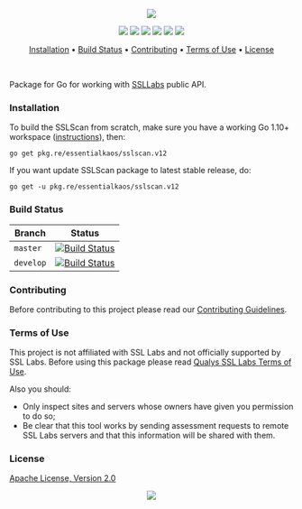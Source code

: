 <p align="center"><a href="#readme"><img src="https://gh.kaos.st/sslscan.svg"/></a></p>

<p align="center">
  <a href="https://godoc.org/pkg.re/essentialkaos/sslscan.v12"><img src="https://godoc.org/github.com/essentialkaos/sslscan?status.svg"></a>
  <a href="https://goreportcard.com/report/github.com/essentialkaos/sslscan"><img src="https://goreportcard.com/badge/github.com/essentialkaos/sslscan"></a>
  <a href="https://codebeat.co/projects/github-com-essentialkaos-sslscan"><img src="https://codebeat.co/badges/59a17b0e-b974-425e-a442-b9bcc3ccf7c0"></a>
  <a href="https://travis-ci.com/essentialkaos/sslscan"><img src="https://travis-ci.com/essentialkaos/sslscan.svg"></a>
  <a href="https://github.com/essentialkaos/sslscan/actions?query=workflow%3ACodeQL"><img src="https://github.com/essentialkaos/sslscan/workflows/CodeQL/badge.svg" /></a>
  <a href="#license"><img src="https://gh.kaos.st/apache2.svg"></a>
</p>

<p align="center"><a href="#installation">Installation</a> • <a href="#build-status">Build Status</a> • <a href="#contributing">Contributing</a> • <a href="#terms-of-use">Terms of Use</a> • <a href="#license">License</a></p>

<br/>

Package for Go for working with [SSLLabs](https://www.ssllabs.com) public API.

### Installation

To build the SSLScan from scratch, make sure you have a working Go 1.10+ workspace ([instructions](https://golang.org/doc/install)), then:

```
go get pkg.re/essentialkaos/sslscan.v12
```

If you want update SSLScan package to latest stable release, do:

```
go get -u pkg.re/essentialkaos/sslscan.v12
```

### Build Status

| Branch | Status |
|--------|--------|
| `master` | [![Build Status](https://travis-ci.com/essentialkaos/sslscan.svg?branch=master)](https://travis-ci.com/essentialkaos/sslscan) |
| `develop` | [![Build Status](https://travis-ci.com/essentialkaos/sslscan.svg?branch=develop)](https://travis-ci.com/essentialkaos/sslscan) |

### Contributing

Before contributing to this project please read our [Contributing Guidelines](https://github.com/essentialkaos/contributing-guidelines#contributing-guidelines).

### Terms of Use

This project is not affiliated with SSL Labs and not officially supported by SSL Labs. Before using this package please read [Qualys SSL Labs Terms of Use](https://www.ssllabs.com/downloads/Qualys_SSL_Labs_Terms_of_Use.pdf).

Also you should:

* Only inspect sites and servers whose owners have given you permission to do so;
* Be clear that this tool works by sending assessment requests to remote SSL Labs servers and that this information will be shared with them.

### License

[Apache License, Version 2.0](http://www.apache.org/licenses/LICENSE-2.0)

<p align="center"><a href="https://essentialkaos.com"><img src="https://gh.kaos.st/ekgh.svg"/></a></p>
